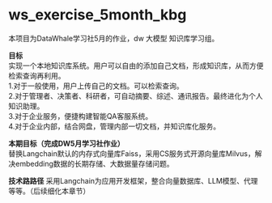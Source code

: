 # ws_exercise_5month_kbg
本项目为DataWhale学习社5月的作业，dw 大模型 知识库学习组。

**目标**  
 实现一个本地知识库系统。用户可以自由的添加自己文档，形成知识库，从而方便检索查询再利用。  
1.对于一般使用，用户上传自己的文档。可以检索查询。  
2.对于管理者、决策者、科研者，可自动摘要、综述、通讯报告。最终进化为个人知识助理。  
3.对于企业服务，便捷构建智能QA客服系统。  
4.对于企业内部，结合网盘，管理内部一切文档，并知识库化服务。  


**本期目标（完成DW5月学习社作业）**  
替换Langchain默认的内存式向量库Faiss，采用CS服务式开源向量库Milvus，解决embedding数据的长期存储、大数据量存储问题。

**技术路路径**
采用Langchain为应用开发框架，整合向量数据库、LLM模型、代理等等。（后续细化本章节）





